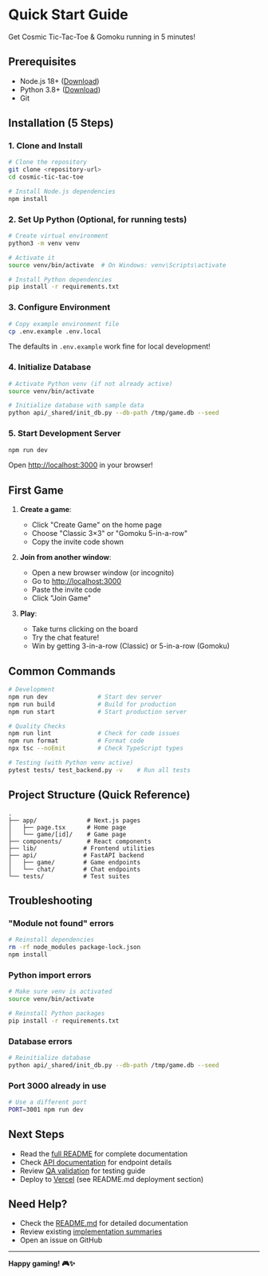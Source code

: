 # Quick Start Guide

Get Cosmic Tic-Tac-Toe & Gomoku running in 5 minutes!

## Prerequisites

- Node.js 18+ ([Download](https://nodejs.org/))
- Python 3.8+ ([Download](https://www.python.org/downloads/))
- Git

## Installation (5 Steps)

### 1. Clone and Install

```bash
# Clone the repository
git clone <repository-url>
cd cosmic-tic-tac-toe

# Install Node.js dependencies
npm install
```

### 2. Set Up Python (Optional, for running tests)

```bash
# Create virtual environment
python3 -m venv venv

# Activate it
source venv/bin/activate  # On Windows: venv\Scripts\activate

# Install Python dependencies
pip install -r requirements.txt
```

### 3. Configure Environment

```bash
# Copy example environment file
cp .env.example .env.local
```

The defaults in `.env.example` work fine for local development!

### 4. Initialize Database

```bash
# Activate Python venv (if not already active)
source venv/bin/activate

# Initialize database with sample data
python api/_shared/init_db.py --db-path /tmp/game.db --seed
```

### 5. Start Development Server

```bash
npm run dev
```

Open [http://localhost:3000](http://localhost:3000) in your browser!

## First Game

1. **Create a game**:
   - Click "Create Game" on the home page
   - Choose "Classic 3×3" or "Gomoku 5-in-a-row"
   - Copy the invite code shown

2. **Join from another window**:
   - Open a new browser window (or incognito)
   - Go to [http://localhost:3000](http://localhost:3000)
   - Paste the invite code
   - Click "Join Game"

3. **Play**:
   - Take turns clicking on the board
   - Try the chat feature!
   - Win by getting 3-in-a-row (Classic) or 5-in-a-row (Gomoku)

## Common Commands

```bash
# Development
npm run dev              # Start dev server
npm run build            # Build for production
npm run start            # Start production server

# Quality Checks
npm run lint             # Check for code issues
npm run format           # Format code
npx tsc --noEmit         # Check TypeScript types

# Testing (with Python venv active)
pytest tests/ test_backend.py -v    # Run all tests
```

## Project Structure (Quick Reference)

```
.
├── app/              # Next.js pages
│   ├── page.tsx      # Home page
│   └── game/[id]/    # Game page
├── components/       # React components
├── lib/             # Frontend utilities
├── api/             # FastAPI backend
│   ├── game/        # Game endpoints
│   └── chat/        # Chat endpoints
└── tests/           # Test suites
```

## Troubleshooting

### "Module not found" errors

```bash
# Reinstall dependencies
rm -rf node_modules package-lock.json
npm install
```

### Python import errors

```bash
# Make sure venv is activated
source venv/bin/activate

# Reinstall Python packages
pip install -r requirements.txt
```

### Database errors

```bash
# Reinitialize database
python api/_shared/init_db.py --db-path /tmp/game.db --seed
```

### Port 3000 already in use

```bash
# Use a different port
PORT=3001 npm run dev
```

## Next Steps

- Read the [full README](./README.md) for complete documentation
- Check [API documentation](./GAME_API_SUMMARY.md) for endpoint details
- Review [QA validation](./QA_VALIDATION.md) for testing guide
- Deploy to [Vercel](https://vercel.com) (see README.md deployment section)

## Need Help?

- Check the [README.md](./README.md) for detailed documentation
- Review existing [implementation summaries](./IMPLEMENTATION_SUMMARY.md)
- Open an issue on GitHub

---

**Happy gaming! 🎮✨**
